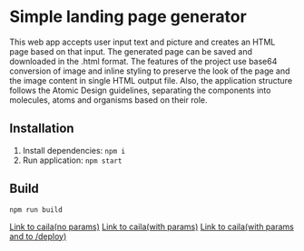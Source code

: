 # Simple landing page generator

This web app accepts user input text and picture and creates an HTML page based on that input. The generated page can be saved and downloaded in the .html format.
The features of the project use base64 conversion of image and inline styling to preserve the look of the page and the image content in single HTML output file. Also, the application structure follows the Atomic Design guidelines, separating the components into molecules, atoms and organisms based on their role.

## Installation

1. Install dependencies: `npm i`
2. Run application: `npm start`

## Build
`npm run build`

[Link to caila(no params)](https://jaicf01-dev-htz.lab.just-ai.com/deploy)
[Link to caila(with params)](https://jaicf01-dev-htz.lab.just-ai.com/?template=https://github.com/just-ai/jaicf-jaicp-caila-template)
[Link to caila(with params and to /deploy)](https://jaicf01-dev-htz.lab.just-ai.com/deploy?template=https://github.com/just-ai/jaicf-jaicp-caila-template)



